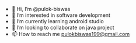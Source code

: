 - 👋 Hi, I’m @pulok-biswas
- 👀 I’m interested in software development 
- 🌱 I’m currently learning android studio
- 💞️ I’m looking to collaborate on java project
- 📫 How to reach me pulokbiswas199@gmail.com

<!---
pulok-biswas/pulok-biswas is a ✨ special ✨ repository because its `README.md` (this file) appears on your GitHub profile.
You can click the Preview link to take a look at your changes.
--->
